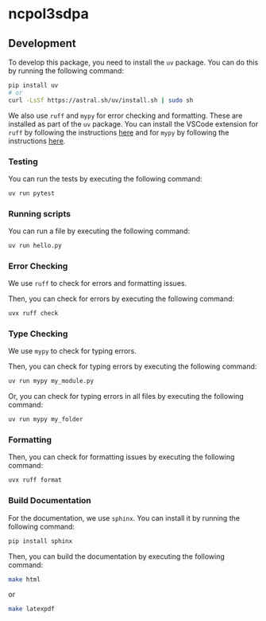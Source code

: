# ncpol3sdpa

## Development

To develop this package, you need to install the `uv` package. You can do this by running the following command:

```bash
pip install uv
# or
curl -LsSf https://astral.sh/uv/install.sh | sudo sh
```

We also use `ruff` and `mypy` for error checking and formatting. These are installed as part of the `uv` package. You can install the VSCode extension for `ruff` by following the instructions [here](https://marketplace.visualstudio.com/items?itemName=charliermarsh.ruff) and for `mypy` by following the instructions [here](https://marketplace.visualstudio.com/items?itemName=matangover.mypy).

### Testing

You can run the tests by executing the following command:

```bash
uv run pytest
```

### Running scripts

You can run a file by executing the following command:

```bash
uv run hello.py
```

### Error Checking

We use `ruff` to check for errors and formatting issues.

Then, you can check for errors by executing the following command:

```bash
uvx ruff check
```

### Type Checking

We use `mypy` to check for typing errors.

Then, you can check for typing errors by executing the following command:

```bash
uv run mypy my_module.py
```
Or, you can check for typing errors in all files by executing the following command:

```bash
uv run mypy my_folder
```

### Formatting

Then, you can check for formatting issues by executing the following command:


```bash
uvx ruff format
```

### Build Documentation

For the documentation, we use `sphinx`. You can install it by running the following command:

```bash
pip install sphinx
```

Then, you can build the documentation by executing the following command:

```bash
make html
````
or
```bash
make latexpdf
```